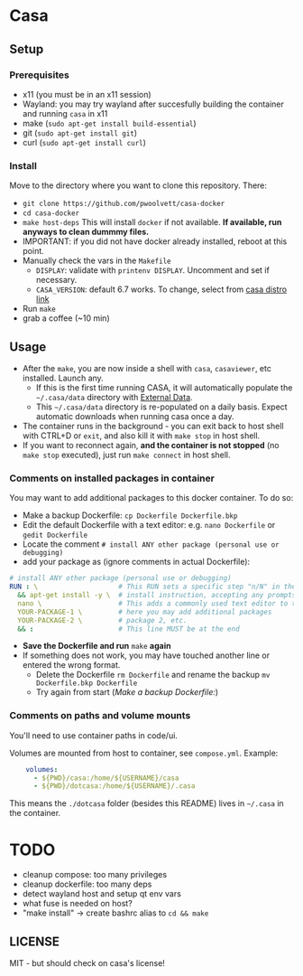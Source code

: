 # Casa

## Setup

### Prerequisites

* x11 (you must be in an x11 session)
* Wayland: you may try wayland after succesfully building the container and running `casa` in x11
* make (`sudo apt-get install build-essential`)
* git (`sudo apt-get install git`)
* curl (`sudo apt-get install curl`)

### Install
Move to the directory where you want to clone this repository. There:
* `git clone https://github.com/pwoolvett/casa-docker`
* `cd casa-docker`
* `make host-deps` This will install `docker` if not available. **If available, run anyways to clean dummmy files.**
* IMPORTANT: if you did not have docker already installed, reboot at this point.
* Manually check the vars in the `Makefile`
    * `DISPLAY`: validate with `printenv DISPLAY`. Uncomment and set if necessary.
    * `CASA_VERSION`: default 6.7 works. To change, select from [casa distro link](https://casa.nrao.edu/download/distro/casa/release/rhel/)
* Run `make`
* grab a coffee (~10 min)

## Usage
* After the `make`, you are now inside a shell with `casa`, `casaviewer`, etc installed. Launch any.
  * If this is the first time running CASA, it will automatically populate the `~/.casa/data` directory with [External Data](https://casadocs.readthedocs.io/en/stable/notebooks/external-data.html).
  * This `~/.casa/data` directory is re-populated on a daily basis. Expect automatic downloads when running casa once a day.
* The container runs in the background - you can exit back to host shell with CTRL+D or `exit`, and also kill it with `make stop` in host shell.
* If you want to reconnect again, **and the container is not stopped** (no `make stop` executed), just run `make connect` in host shell.

### Comments on installed packages in container
You may want to add additional packages to this docker container. To do so:
* Make a backup Dockerfile: `cp Dockerfile Dockerfile.bkp`
* Edit the default Dockerfile with a text editor: e.g. `nano Dockerfile` or `gedit Dockerfile`
* Locate the comment `# install ANY other package (personal use or debugging)`
* add your package as (ignore comments in actual Dockerfile):

```yaml
# install ANY other package (personal use or debugging)
RUN : \                    # This RUN sets a specific step "n/N" in the building process of the container
  && apt-get install -y \  # install instruction, accepting any prompts with -y option
  nano \                   # This adds a commonly used text editor to the container (default)
  YOUR-PACKAGE-1 \         # here you may add additional packages
  YOUR-PACKAGE-2 \         # package 2, etc.
  && :                     # This line MUST be at the end
```

* **Save the Dockerfile and run** `make` **again**
* If something does not work, you may have touched another line or entered the wrong format.
  * Delete the Dockerfile `rm Dockerfile` and rename the backup `mv Dockerfile.bkp Dockerfile`
  * Try again from start (*Make a backup Dockerfile:*)

### Comments on paths and volume mounts

You'll need to use container paths in code/ui.

Volumes are mounted from host to container, see `compose.yml`. Example:

```yaml
    volumes:
      - ${PWD}/casa:/home/${USERNAME}/casa
      - ${PWD}/dotcasa:/home/${USERNAME}/.casa
```

This means the `./dotcasa` folder (besides this README) lives in `~/.casa` in the container.

# TODO
* cleanup compose: too many privileges
* cleanup dockerfile: too many deps
* detect wayland host and setup qt env vars
* what fuse is needed on host?
* "make install" -> create bashrc alias to `cd && make`

## LICENSE

MIT - but should check on casa's license!
